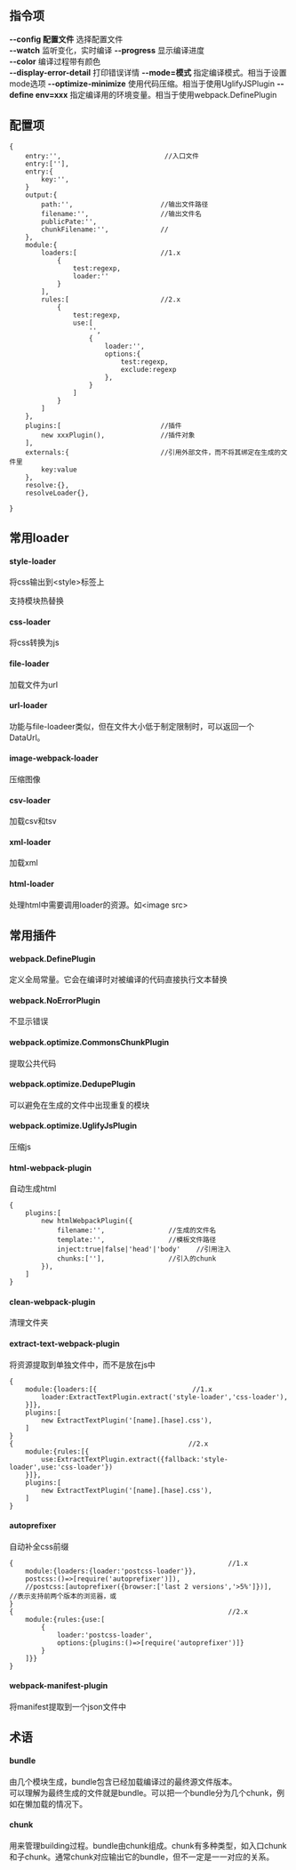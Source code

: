 ## 指令项
**--config 配置文件** 选择配置文件  
**--watch** 监听变化，实时编译
**--progress** 显示编译进度  
**--color** 编译过程带有颜色  
**--display-error-detail** 打印错误详情
**--mode=模式** 指定编译模式。相当于设置mode选项
**--optimize-minimize** 使用代码压缩。相当于使用UglifyJSPlugin
**--define env=xxx** 指定编译用的环境变量。相当于使用webpack.DefinePlugin

## 配置项
    {
        entry:'',                          //入口文件
        entry:[''],
        entry:{
            key:'',
        }
        output:{
            path:'',                      //输出文件路径
            filename:'',                  //输出文件名
            publicPate:'',
            chunkFilename:'',             //
        },
        module:{
            loaders:[                     //1.x
                {
                    test:regexp,
                    loader:''
                }
            ],
            rules:[                       //2.x
                {
                    test:regexp,
                    use:[
                        '',
                        {
                            loader:'',
                            options:{
                                test:regexp,
                                exclude:regexp
                            },
                        }
                    ]
                }
            ]
        },
        plugins:[                         //插件
            new xxxPlugin(),              //插件对象
        ],
        externals:{                       //引用外部文件，而不将其绑定在生成的文件里
            key:value
        },
        resolve:{},
        resolveLoader{},
        
    }
## 常用loader
#### style-loader
将css输出到\<style\>标签上

支持模块热替换
#### css-loader
将css转换为js
#### file-loader
加载文件为url
#### url-loader
功能与file-loadeer类似，但在文件大小低于制定限制时，可以返回一个DataUrl。
#### image-webpack-loader
压缩图像
#### csv-loader
加载csv和tsv
#### xml-loader
加载xml
#### html-loader
处理html中需要调用loader的资源。如\<image src\>
## 常用插件
#### webpack.DefinePlugin
定义全局常量。它会在编译时对被编译的代码直接执行文本替换
#### webpack.NoErrorPlugin
不显示错误
#### webpack.optimize.CommonsChunkPlugin
提取公共代码
#### webpack.optimize.DedupePlugin
可以避免在生成的文件中出现重复的模块
#### webpack.optimize.UglifyJsPlugin
压缩js
#### html-webpack-plugin
自动生成html

    {
        plugins:[
            new htmlWebpackPlugin({
                filename:'',                //生成的文件名
                template:'',                //模板文件路径
                inject:true|false|'head'|'body'    //引用注入
                chunks:[''],                //引入的chunk
            }),
        ]
    }

#### clean-webpack-plugin
清理文件夹
#### extract-text-webpack-plugin
将资源提取到单独文件中，而不是放在js中

    {
        module:{loaders:[{                        //1.x
            loader:ExtractTextPlugin.extract('style-loader','css-loader'),
        }]},
        plugins:[
            new ExtractTextPlugin('[name].[hase].css'),
        ]
    }
    {                                            //2.x
        module:{rules:[{
            use:ExtractTextPlugin.extract({fallback:'style-loader',use:'css-loader'})
        }]},
        plugins:[
            new ExtractTextPlugin('[name].[hase].css'),
        ]
    }

#### autoprefixer
自动补全css前缀
    
    {                                                      //1.x
        module:{loaders:{loader:'postcss-loader'}},
        postcss:()=>[require('autoprefixer')]),
        //postcss:[autoprefixer({browser:['last 2 versions','>5%']})],             //表示支持前两个版本的浏览器，或
    }
    {                                                      //2.x
        module:{rules:{use:[
            {
                loader:'postcss-loader',
                options:{plugins:()=>[require('autoprefixer')]}
            }
        ]}}
    }
    
#### webpack-manifest-plugin
将manifest提取到一个json文件中
## 术语
#### bundle
由几个模块生成，bundle包含已经加载编译过的最终源文件版本。    
可以理解为最终生成的文件就是bundle。可以把一个bundle分为几个chunk，例如在懒加载的情况下。
#### chunk
用来管理building过程。bundle由chunk组成。chunk有多种类型，如入口chunk和子chunk。通常chunk对应输出它的bundle，但不一定是一一对应的关系。




